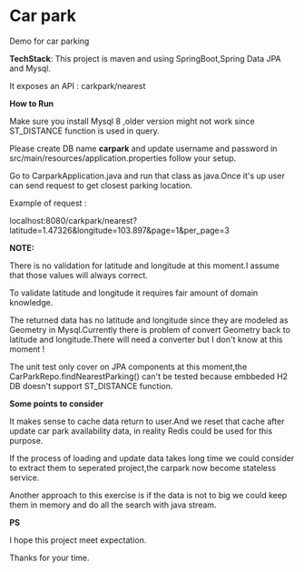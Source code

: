 # Car park
Demo for car parking

**TechStack**:
This project is maven and using SpringBoot,Spring Data JPA and Mysql.

It exposes an API : carkpark/nearest 

**How to Run**

Make sure you install Mysql 8 ,older version might not work since ST_DISTANCE function is used in query.

Please create DB name **carpark** and update username and password in src/main/resources/application.properties follow your setup.

Go to CarparkApplication.java and run that class as java.Once it's up user can send request to get closest parking location.

Example of request :

localhost:8080/carkpark/nearest?latitude=1.47326&longitude=103.897&page=1&per_page=3

**NOTE:**

There is no validation for latitude and longitude at this moment.I assume that those values will always correct.

To validate  latitude and longitude it requires fair amount of domain knowledge.

   The returned data has no latitude and longitude since they are modeled as Geometry in Mysql.Currently there is problem of convert Geometry back to latitude and longitude.There will need a converter but I don't know  at this moment !

   The unit test only cover  on JPA components at this moment,the CarParkRepo.findNearestParking() can't be tested because embbeded H2 DB doesn't support ST_DISTANCE function.

**Some points to consider**

It makes sense to cache data return to user.And we reset that cache after update car park availability data, in reality Redis could be used for this purpose.

If the process of loading and update data takes long time we could consider to extract them to seperated project,the carpark now become stateless service.

Another approach to this exercise is if the data is not to big we could keep them in memory and  do all the search with java stream.

**PS**

I hope this project meet expectation.

Thanks for your time.






